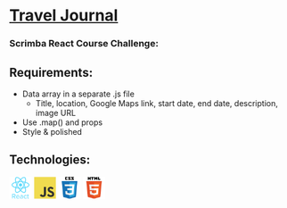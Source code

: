 <h1><a href="https://scrimba-travel-journal-camilaramos.netlify.app/" target="_blank">Travel Journal</a></h1>
<h3>Scrimba React Course Challenge:</h3>

<h2>Requirements:</h2>
<ul>
<li>Data array in a separate .js file
<ul><li>Title, location, Google Maps link, start date, end date, description, image URL</li></ul>
</li>
<li>Use .map() and props</li>
<li>Style & polished</li>
</ul>

<h2>Technologies:</h2>
<p>
<img src="https://raw.githubusercontent.com/devicons/devicon/master/icons/react/react-original-wordmark.svg" alt="react" width="40" height="40"/>
<img src="https://raw.githubusercontent.com/devicons/devicon/master/icons/javascript/javascript-original.svg" alt="javascript" width="40" height="40"/>
<img src="https://raw.githubusercontent.com/devicons/devicon/master/icons/css3/css3-original-wordmark.svg" alt="css3" width="40" height="40"/>
<img src="https://raw.githubusercontent.com/devicons/devicon/master/icons/html5/html5-original-wordmark.svg" alt="html5" width="40" height="40"/>
</p>
